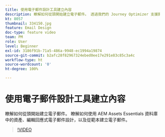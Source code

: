 ```yaml
---
title: 使用電子郵件設計工具建立內容
description: 瞭解如何從頭開始建立電子郵件。 透過我們的 Journey Optimizer 支援影片，了解如何使用 AEM Assets Essentials 資料庫中的資產、編輯回應式電子郵件設計，以及從範本建立電子郵件。
kt: 8057
thumbnail: 334150.jpg
feature: Email Design
doc-type: feature video
team: PM
role: User
level: Beginner
exl-id: 3186f91b-71a5-486a-9948-ec1994a19874
source-git-commit: b2afc28f82967324ebed0ee17e291e83c85c3a4c
workflow-type: ht
source-wordcount: '0'
ht-degree: 100%

---
```


# 使用電子郵件設計工具建立內容

瞭解如何從頭開始建立電子郵件。 瞭解如何使用 AEM Assets Essentials 資料庫中的資產、編輯回應式電子郵件設計，以及從範本建立電子郵件。

>[!VIDEO](https://video.tv.adobe.com/v/334150?quality=12&learn=on)

